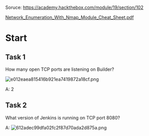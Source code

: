 Soruce: https://academy.hackthebox.com/module/19/section/102



[Network_Enumeration_With_Nmap_Module_Cheat_Sheet.pdf](../../_resources/Network_Enumeration_With_Nmap_Module_Cheat_Sheet.pdf)




# Start


## Task 1

How many open TCP ports are listening on Builder?

![e012eaea815416b921ea7419872a18cf.png](../../_resources/e012eaea815416b921ea7419872a18cf.png)

A: 2

## Task 2

What version of Jenkins is running on TCP port 8080?

A:
 ![612adec99dfa02fc2f87d70ada2d875a.png](../../_resources/612adec99dfa02fc2f87d70ada2d875a.png)

